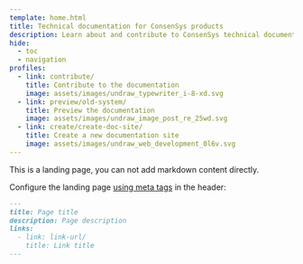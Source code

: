 ```yaml
---
template: home.html
title: Technical documentation for ConsenSys products
description: Learn about and contribute to ConsenSys technical documentation.
hide:
  - toc
  - navigation
profiles:
  - link: contribute/
    title: Contribute to the documentation
    image: assets/images/undraw_typewriter_i-8-xd.svg
  - link: preview/old-system/
    title: Preview the documentation
    image: assets/images/undraw_image_post_re_25wd.svg
  - link: create/create-doc-site/
    title: Create a new documentation site
    image: assets/images/undraw_web_development_0l6v.svg
---
```


This is a landing page, you can not add markdown content directly.

Configure the landing page [using meta tags](https://squidfunk.github.io/mkdocs-material/reference/meta-tags/) in the header:

```markdown
---
title: Page title
description: Page description
links:
  - link: link-url/
    title: Link title
---
```

<!-- debug comment -->
